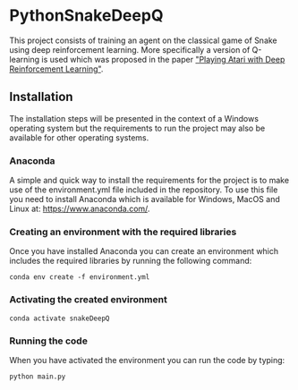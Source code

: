 # PythonSnakeDeepQ

This project consists of training an agent on the classical game of Snake using deep reinforcement learning. More specifically a version of Q-learning is used which was proposed in the paper ["Playing Atari with Deep Reinforcement Learning"](https://arxiv.org/abs/1312.5602).

## Installation
The installation steps will be presented in the context of a Windows operating system but the requirements to run the project may also be available for other operating systems. 

### Anaconda
A simple and quick way to install the requirements for the project is to make use of the environment.yml file included in the repository. To use this file you need to install Anaconda which is available for Windows, MacOS and Linux at: https://www.anaconda.com/.

### Creating an environment with the required libraries
Once you have installed Anaconda you can create an environment which includes the required libraries by running the following command:
```
conda env create -f environment.yml
```

### Activating the created environment
```
conda activate snakeDeepQ
```

### Running the code
When you have activated the environment you can run the code by typing:
```
python main.py
```
